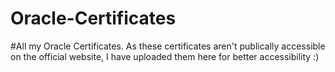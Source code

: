# Oracle-Certificates

#All my Oracle Certificates. As these certificates aren't publically accessible on the official website, I have uploaded them here for better accessibility :)
